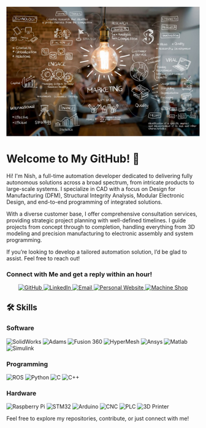 ![Cover Image](assets/Cover.jpeg)

# Welcome to My GitHub! 👋

Hi! I'm Nish, a full-time automation developer dedicated to delivering fully autonomous solutions across a broad spectrum, from intricate products to large-scale systems. I specialize in CAD with a focus on Design for Manufacturing (DFM), Structural Integrity Analysis, Modular Electronic Design, and end-to-end programming of integrated solutions.

With a diverse customer base, I offer comprehensive consultation services, providing strategic project planning with well-defined timelines. I guide projects from concept through to completion, handling everything from 3D modeling and precision manufacturing to electronic assembly and system programming.

If you’re looking to develop a tailored automation solution, I’d be glad to assist. Feel free to reach out!

### Connect with Me and get a reply within an hour!

<p align="center">
  <a href="https://github.com/Nishanth-CNCPMC">
    <img src="https://img.shields.io/badge/GitHub-000000?style=for-the-badge&logo=github&logoColor=white" alt="GitHub">
  </a>
  <a href="https://www.linkedin.com/in/nishanthrajkumar15/">
    <img src="https://img.shields.io/badge/LinkedIn-0077B5?style=for-the-badge&logo=linkedin&logoColor=white" alt="LinkedIn">
  </a>
  <a href="mailto:nishanthrajkumar1@gmail.com">
    <img src="https://img.shields.io/badge/Gmail-D14836?style=for-the-badge&logo=gmail&logoColor=white" alt="Email">
  </a>
  <a href="https://nishanth-rajkumar.github.io/CV">
    <img src="https://img.shields.io/badge/Website-4285F4?style=for-the-badge&logo=google-chrome&logoColor=white" alt="Personal Website">
  </a>
  <a href="https://precimechco.github.io/PMC/index.html">
    <img src="https://img.shields.io/badge/Machine%20Shop-FF6F00?style=for-the-badge&logo=google-chrome&logoColor=white" alt="Machine Shop">
  </a>
</p>

## 🛠️ Skills

### Software
<p align="left">
  <img src="https://img.shields.io/badge/SolidWorks-FF0000?style=for-the-badge&logo=solidworks&logoColor=white" alt="SolidWorks">
  <img src="https://img.shields.io/badge/Adams-0085CA?style=for-the-badge&logo=msc-software&logoColor=white" alt="Adams">
  <img src="https://img.shields.io/badge/Fusion%20360-FF9E0F?style=for-the-badge&logo=autodesk&logoColor=white" alt="Fusion 360">
  <img src="https://img.shields.io/badge/HyperMesh-0E4E8C?style=for-the-badge&logo=altair&logoColor=white" alt="HyperMesh">
  <img src="https://img.shields.io/badge/Ansys-FF7300?style=for-the-badge&logo=ansys&logoColor=white" alt="Ansys">
  <img src="https://img.shields.io/badge/Matlab-0076A8?style=for-the-badge&logo=mathworks&logoColor=white" alt="Matlab">
  <img src="https://img.shields.io/badge/Simulink-0076A8?style=for-the-badge&logo=simulink&logoColor=white" alt="Simulink">
</p>

### Programming
<p align="left">
  <img src="https://img.shields.io/badge/ROS-22314E?style=for-the-badge&logo=ros&logoColor=white" alt="ROS">
  <img src="https://img.shields.io/badge/Python-3776AB?style=for-the-badge&logo=python&logoColor=white" alt="Python">
  <img src="https://img.shields.io/badge/C-00599C?style=for-the-badge&logo=c&logoColor=white" alt="C">
  <img src="https://img.shields.io/badge/C++-00599C?style=for-the-badge&logo=cplusplus&logoColor=white" alt="C++">
</p>

### Hardware
<p align="left">
  <img src="https://img.shields.io/badge/Raspberry%20Pi-C51A4A?style=for-the-badge&logo=raspberry-pi&logoColor=white" alt="Raspberry Pi">
  <img src="https://img.shields.io/badge/STM32-03234B?style=for-the-badge&logo=stmicroelectronics&logoColor=white" alt="STM32">
  <img src="https://img.shields.io/badge/Arduino-00979D?style=for-the-badge&logo=arduino&logoColor=white" alt="Arduino">
  <img src="https://img.shields.io/badge/CNC-FF9E0F?style=for-the-badge&logo=cnc&logoColor=white" alt="CNC">
  <img src="https://img.shields.io/badge/PLC-007ACC?style=for-the-badge&logo=plc&logoColor=white" alt="PLC">
  <img src="https://img.shields.io/badge/3D%20Printer-FFB61E?style=for-the-badge&logo=3d-printing&logoColor=white" alt="3D Printer">
</p>



Feel free to explore my repositories, contribute, or just connect with me!
